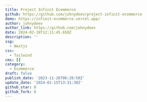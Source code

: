 ```yaml
---
title: Project Infinit Ecommerce
github: https://github.com/johnydeev/project-infinit-ecommerce
demo: https://infinit-ecommerce.vercel.app/
author: johnydeev
author_link: https://github.com/johnydeev
date: 2024-02-18T12:11:45.658Z
description: ''
ssg:
  - Nextjs
css:
  - Tailwind
cms: []
category:
  - Ecommerce
draft: false
publish_date: '2023-11-26T06:28:50Z'
update_date: '2024-01-15T13:31:30Z'
github_star: 0
github_fork: 0
---
```

